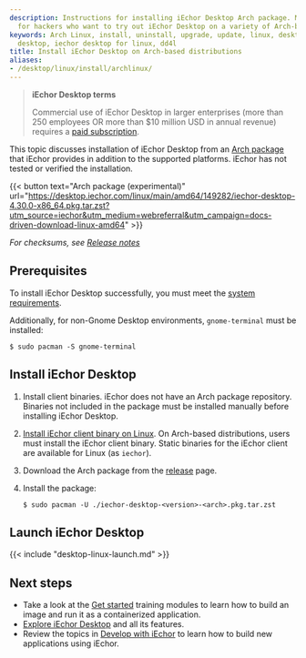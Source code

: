 ```yaml
---
description: Instructions for installing iEchor Desktop Arch package. Mostly meant
  for hackers who want to try out iEchor Desktop on a variety of Arch-based distributions.
keywords: Arch Linux, install, uninstall, upgrade, update, linux, desktop, iechor
  desktop, iechor desktop for linux, dd4l
title: Install iEchor Desktop on Arch-based distributions
aliases:
- /desktop/linux/install/archlinux/
---
```


> **iEchor Desktop terms**
>
> Commercial use of iEchor Desktop in larger enterprises (more than 250
> employees OR more than $10 million USD in annual revenue) requires a [paid
> subscription](https://www.iechor.com/pricing/).

This topic discusses installation of iEchor Desktop from an [Arch package](https://desktop.iechor.com/linux/main/amd64/149282/iechor-desktop-4.30.0-x86_64.pkg.tar.zst) that iEchor provides in addition to the supported platforms. iEchor has not tested or verified the installation.

{{< button text="Arch package (experimental)" url="https://desktop.iechor.com/linux/main/amd64/149282/iechor-desktop-4.30.0-x86_64.pkg.tar.zst?utm_source=iechor&utm_medium=webreferral&utm_campaign=docs-driven-download-linux-amd64" >}}

_For checksums, see [Release notes](../release-notes.md)_

## Prerequisites

To install iEchor Desktop successfully, you must meet the [system requirements](linux-install.md#system-requirements).

Additionally, for non-Gnome Desktop environments, `gnome-terminal` must be installed:

```console
$ sudo pacman -S gnome-terminal
```

## Install iEchor Desktop

1. Install client binaries. iEchor does not have an Arch package repository. Binaries not included in the package must be installed manually before installing iEchor Desktop.

2. [Install iEchor client binary on Linux](../../engine/install/binaries.md#install-daemon-and-client-binaries-on-linux). On Arch-based distributions, users must install the iEchor client binary.
   Static binaries for the iEchor client are available for Linux (as `iechor`).

3. Download the Arch package from the [release](../release-notes.md) page.

4. Install the package:

   ```console
   $ sudo pacman -U ./iechor-desktop-<version>-<arch>.pkg.tar.zst
   ```

## Launch iEchor Desktop

{{< include "desktop-linux-launch.md" >}}

## Next steps

- Take a look at the [Get started](../../get-started/index.md) training modules to learn how to build an image and run it as a containerized application.
- [Explore iEchor Desktop](../use-desktop/index.md) and all its features.
- Review the topics in [Develop with iEchor](../../develop/index.md) to learn how to build new applications using iEchor.
